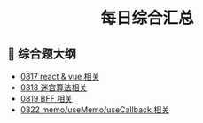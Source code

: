 <h1 align="center"> 每日综合汇总 </h1>

## 📖 综合题大纲

- [0817 react & vue 相关](https://github.com/MarsPen/blog/blob/main/Interview/0817.md)
- [0818 迷宫算法相关](https://github.com/MarsPen/blog/blob/main/Interview/0818.md)
- [0819 BFF 相关](https://github.com/MarsPen/blog/blob/main/Interview/0819.md)
- [0822 memo/useMemo/useCallback 相关](https://github.com/MarsPen/blog/blob/main/Interview/0822.md)